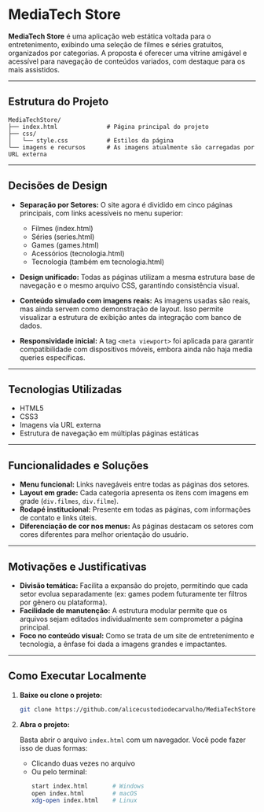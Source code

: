 # MediaTech Store

**MediaTech Store** é uma aplicação web estática voltada para o entretenimento, exibindo uma seleção de filmes e séries gratuitos, organizados por categorias. A proposta é oferecer uma vitrine amigável e acessível para navegação de conteúdos variados, com destaque para os mais assistidos.

---

## Estrutura do Projeto

```
MediaTechStore/
├── index.html              # Página principal do projeto
├── css/
│   └── style.css           # Estilos da página
└── imagens e recursos      # As imagens atualmente são carregadas por URL externa
```

---

## Decisões de Design

- **Separação por Setores:** O site agora é dividido em cinco páginas principais, com links acessíveis no menu superior:
  - Filmes (index.html)
  - Séries (series.html)
  - Games (games.html)
  - Acessórios (tecnologia.html)
  - Tecnologia (também em tecnologia.html)

- **Design unificado:** Todas as páginas utilizam a mesma estrutura base de navegação e o mesmo arquivo CSS, garantindo consistência visual.
- **Conteúdo simulado com imagens reais:** As imagens usadas são reais, mas ainda servem como demonstração de layout. Isso permite visualizar a estrutura de exibição antes da integração com banco de dados.
- **Responsividade inicial:** A tag `<meta viewport>` foi aplicada para garantir compatibilidade com dispositivos móveis, embora ainda não haja media queries específicas.

---

## Tecnologias Utilizadas

- HTML5  
- CSS3  
- Imagens via URL externa  
- Estrutura de navegação em múltiplas páginas estáticas

---

## Funcionalidades e Soluções

- **Menu funcional:** Links navegáveis entre todas as páginas dos setores.
- **Layout em grade:** Cada categoria apresenta os itens com imagens em grade (`div.filmes`, `div.filme`).
- **Rodapé institucional:** Presente em todas as páginas, com informações de contato e links úteis.
- **Diferenciação de cor nos menus:** As páginas destacam os setores com cores diferentes para melhor orientação do usuário.

---

## Motivações e Justificativas

- **Divisão temática:** Facilita a expansão do projeto, permitindo que cada setor evolua separadamente (ex: games podem futuramente ter filtros por gênero ou plataforma).
- **Facilidade de manutenção:** A estrutura modular permite que os arquivos sejam editados individualmente sem comprometer a página principal.
- **Foco no conteúdo visual:** Como se trata de um site de entretenimento e tecnologia, a ênfase foi dada a imagens grandes e impactantes.

---

## Como Executar Localmente

1. **Baixe ou clone o projeto:**

   ```bash
   git clone https://github.com/alicecustodiodecarvalho/MediaTechStore-proj.git
   ```

2. **Abra o projeto:**

   Basta abrir o arquivo `index.html` com um navegador. Você pode fazer isso de duas formas:

   - Clicando duas vezes no arquivo
   - Ou pelo terminal:
     ```bash
     start index.html       # Windows
     open index.html        # macOS
     xdg-open index.html    # Linux
     ```